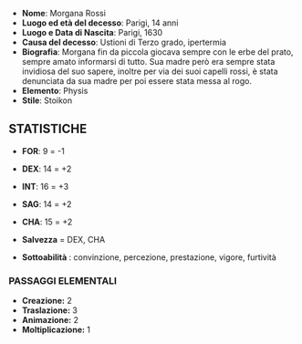 - **Nome**: Morgana Rossi
- **Luogo ed età del decesso**: Parigi, 14 anni
- **Luogo e Data di Nascita**: Parigi, 1630
- **Causa del decesso**: Ustioni di Terzo grado, ipertermia
- **Biografia**: Morgana fin da piccola giocava sempre con le erbe del prato, sempre amato informarsi di tutto. Sua madre però era sempre stata invidiosa del suo sapere, inoltre per via dei suoi capelli rossi, è stata denunciata da sua madre per poi essere stata messa al rogo. 
- **Elemento**: Physis
- **Stile**: Stoikon

## STATISTICHE

- **FOR**: 9 = -1
- **DEX**: 14 = +2
- **INT**: 16 = +3
- **SAG**: 14 = +2
- **CHA**: 15 = +2

- **Salvezza** = DEX, CHA
- **Sottoabilità** : convinzione, percezione, prestazione, vigore, furtività

### PASSAGGI ELEMENTALI

- **Creazione:** 2
- **Traslazione:** 3
- **Animazione:** 2
- **Moltiplicazione:** 1